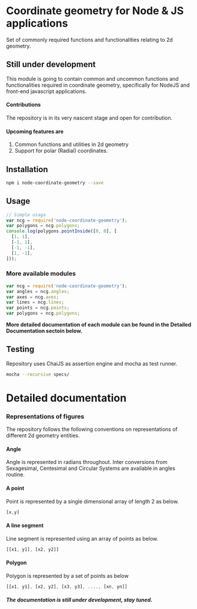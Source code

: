 # Coordinate geometry for Node & JS applications
Set of commonly required functions and functionalities relating to 2d geometry.


## Still under development
This module is going to contain common and uncommon functions and functionalities required in coordinate geometry, specifically for NodeJS and front-end javascript applications.

#### Contributions
The repository is in its very nascent stage and open for contribution.

#### Upcoming features are
1. Common functions and utilities in 2d geometry
2. Support for polar (Radial) coordinates.

## Installation
```sh
npm i node-coordinate-geometry --save
```

## Usage
```js
// Simple usaga
var ncg = require('node-coordinate-geometry');
var polygons = ncg.polygons;
console.log(polygons.pointInside([0, 0], [
  [1, 1],
  [-1, 1],
  [-1, -1],
  [1, -1],
]));
```
### More available modules
```js
var ncg = require('node-coordinate-geometry');
var angles = ncg.angles;
var axes = ncg.axes;
var lines = ncg.lines;
var points = ncg.points;
var polygons = ncg.polygons;
```
**More detailed documentation of each module can be found in the Detailed Documentation sectoin below.**

## Testing

Repository uses ChaiJS as assertion engine and mocha as test runner.

```sh
mocha --recursive specs/
```


# Detailed documentation
### Representations of figures
The repository follows the following conventions on representations of different 2d geometry entities.

#### Angle
Angle is represented in radians throughout. Inter conversions from Sexagesimal, Centesimal and Circular Systems are available in angles routine.

#### A point
Point is represented by a single dimensional array of length 2 as below.
```js
[x,y]
```
#### A line segment
Line segment is represented using an array of points as below.
```js
[[x1, y1], [x2, y2]]
```
#### Polygon
Polygon is represented by a set of points as below
```js
[[x1, y1], [x2, y2], [x3, y3], ...., [xn, yn]]
```

##### The documentation is still under development, stay tuned.
